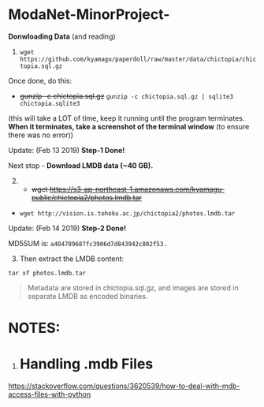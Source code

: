 # ModaNet-MinorProject-

**Donwloading Data** (and reading)

1. `wget https://github.com/kyamagu/paperdoll/raw/master/data/chictopia/chictopia.sql.gz`

Once done, do this:

* <del>gunzip -c chictopia.sql.gz</del> `gunzip -c chictopia.sql.gz | sqlite3 chictopia.sqlite3`

(this will take a LOT of time, keep it running until the program terminates. **When it terminates, take a screenshot of the terminal window** (to ensure there was no error))


Update: (Feb 13 2019) **Step-1 Done!**


Next stop - **Download LMDB data (~40 GB).**

2. * <del>wget https://s3-ap-northeast-1.amazonaws.com/kyamagu-public/chictopia2/photos.lmdb.tar</del>
* `wget http://vision.is.tohoku.ac.jp/chictopia2/photos.lmdb.tar`

Update: (Feb 14 2019) **Step-2 Done!**

MD5SUM is: `a404789687fc3906d7d843942c802f53.`

3. Then extract the LMDB content:

`tar xf photos.lmdb.tar`

> Metadata are stored in chictopia.sql.gz, and images are stored in separate LMDB as encoded binaries.


# NOTES:
1. # Handling .mdb Files
  https://stackoverflow.com/questions/3620539/how-to-deal-with-mdb-access-files-with-python
